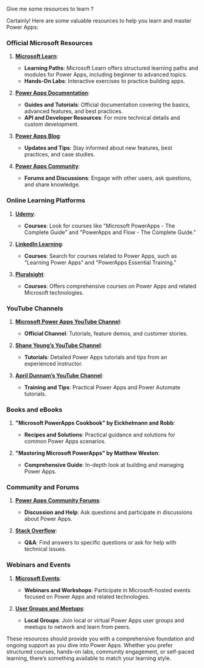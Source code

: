 Give me some resources to learn ?

Certainly! Here are some valuable resources to help you learn and master Power Apps:

### **Official Microsoft Resources**

1. **[Microsoft Learn](https://learn.microsoft.com/en-us/training/powerapps/)**:
   - **Learning Paths**: Microsoft Learn offers structured learning paths and modules for Power Apps, including beginner to advanced topics.
   - **Hands-On Labs**: Interactive exercises to practice building apps.

2. **[Power Apps Documentation](https://learn.microsoft.com/en-us/power-apps/)**:
   - **Guides and Tutorials**: Official documentation covering the basics, advanced features, and best practices.
   - **API and Developer Resources**: For more technical details and custom development.

3. **[Power Apps Blog](https://learn.microsoft.com/en-us/power-apps/blog/)**:
   - **Updates and Tips**: Stay informed about new features, best practices, and case studies.

4. **[Power Apps Community](https://powerusers.microsoft.com/t5/Power-Apps-Ideas/idb-p/PowerAppsIdeas)**:
   - **Forums and Discussions**: Engage with other users, ask questions, and share knowledge.

### **Online Learning Platforms**

1. **[Udemy](https://www.udemy.com/)**:
   - **Courses**: Look for courses like "Microsoft PowerApps - The Complete Guide" and "PowerApps and Flow - The Complete Guide."

2. **[LinkedIn Learning](https://www.linkedin.com/learning/)**:
   - **Courses**: Search for courses related to Power Apps, such as "Learning Power Apps" and "PowerApps Essential Training."

3. **[Pluralsight](https://www.pluralsight.com/)**:
   - **Courses**: Offers comprehensive courses on Power Apps and related Microsoft technologies.

### **YouTube Channels**

1. **[Microsoft Power Apps YouTube Channel](https://www.youtube.com/channel/UCFbNIlppjAuEX4zn5W1J2vA)**:
   - **Official Channel**: Tutorials, feature demos, and customer stories.

2. **[Shane Young’s YouTube Channel](https://www.youtube.com/channel/UC7_OGRP8BYnC9I4tk9p7L2Q)**:
   - **Tutorials**: Detailed Power Apps tutorials and tips from an experienced instructor.

3. **[April Dunnam’s YouTube Channel](https://www.youtube.com/c/AprilDunnam)**:
   - **Training and Tips**: Practical Power Apps and Power Automate tutorials.

### **Books and eBooks**

1. **"Microsoft PowerApps Cookbook" by Eickhelmann and Robb**:
   - **Recipes and Solutions**: Practical guidance and solutions for common Power Apps scenarios.

2. **"Mastering Microsoft PowerApps" by Matthew Weston**:
   - **Comprehensive Guide**: In-depth look at building and managing Power Apps.

### **Community and Forums**

1. **[Power Apps Community Forums](https://powerusers.microsoft.com/t5/Power-Apps-Ideas/idb-p/PowerAppsIdeas)**:
   - **Discussion and Help**: Ask questions and participate in discussions about Power Apps.

2. **[Stack Overflow](https://stackoverflow.com/questions/tagged/powerapps)**:
   - **Q&A**: Find answers to specific questions or ask for help with technical issues.

### **Webinars and Events**

1. **[Microsoft Events](https://events.microsoft.com/)**:
   - **Webinars and Workshops**: Participate in Microsoft-hosted events focused on Power Apps and related technologies.

2. **[User Groups and Meetups](https://www.meetup.com/)**:
   - **Local Groups**: Join local or virtual Power Apps user groups and meetups to network and learn from peers.

These resources should provide you with a comprehensive foundation and ongoing support as you dive into Power Apps. Whether you prefer structured courses, hands-on labs, community engagement, or self-paced learning, there’s something available to match your learning style.
